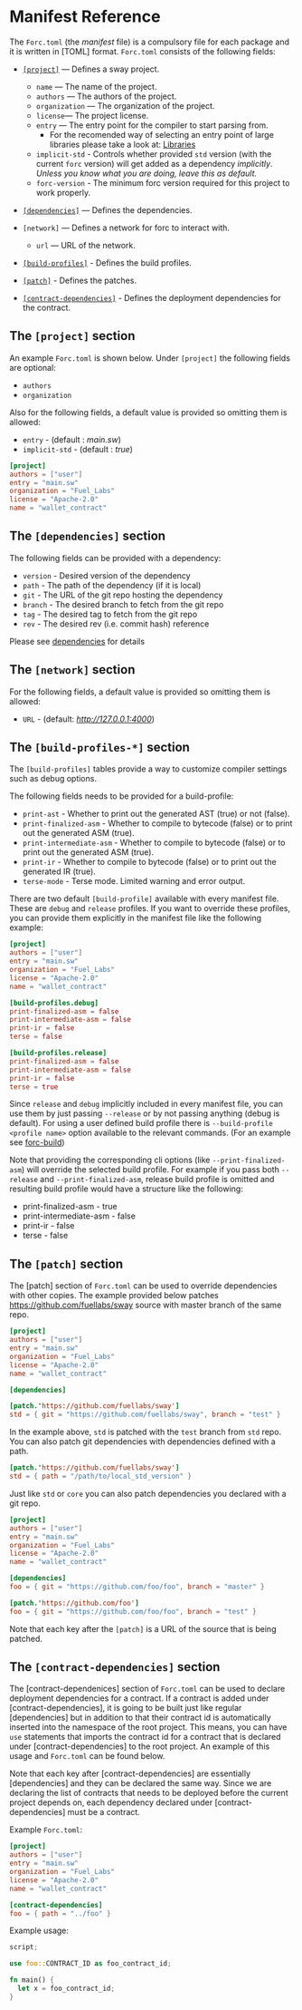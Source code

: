 # Manifest Reference

The `Forc.toml` (the _manifest_ file) is a compulsory file for each package and it is written in [TOML] format. `Forc.toml` consists of the following fields:

* [`[project]`](#the-project-section) — Defines a sway project.
  * `name` — The name of the project.
  * `authors` — The authors of the project.
  * `organization` — The organization of the project.
  * `license`— The project license.
  * `entry` — The entry point for the compiler to start parsing from.
    * For the recomended way of selecting an entry point of large libraries please take a look at: [Libraries](./../sway-program-types/libraries.md)
  * `implicit-std` -  Controls whether provided `std` version (with the current `forc` version) will get added as a dependency _implicitly_. _Unless you know what you are doing, leave this as default._
  * `forc-version` - The minimum forc version required for this project to work properly.

* [`[dependencies]`](#the-dependencies-section) — Defines the dependencies.
* `[network]` — Defines a network for forc to interact with.
  * `url` — URL of the network.

* [`[build-profiles]`](#the-build-profiles--section) - Defines the build profiles.

* [`[patch]`](#the-patch-section) - Defines the patches.

* [`[contract-dependencies]`](#the-contract-dependencies-section) - Defines the deployment dependencies for the contract.

## The `[project]` section

An example `Forc.toml` is shown below. Under `[project]` the following fields are optional:

* `authors`
* `organization`

Also for the following fields, a default value is provided so omitting them is allowed:

* `entry` - (default : _main.sw_)
* `implicit-std` - (default : _true_)

```toml
[project]
authors = ["user"]
entry = "main.sw"
organization = "Fuel_Labs"
license = "Apache-2.0"
name = "wallet_contract"
```

## The `[dependencies]` section

The following fields can be provided with a dependency:

* `version` - Desired version of the dependency
* `path` - The path of the dependency (if it is local)
* `git` - The URL of the git repo hosting the dependency
* `branch` - The desired branch to fetch from the git repo
* `tag` - The desired tag to fetch from the git repo
* `rev` - The desired rev (i.e. commit hash) reference

Please see [dependencies](./dependencies.md) for details

## The `[network]` section

For the following fields, a default value is provided so omitting them is allowed:

* `URL` - (default: _<http://127.0.0.1:4000>_)

## The `[build-profiles-*]` section

The `[build-profiles]` tables provide a way to customize compiler settings such as debug options.

The following fields needs to be provided for a build-profile:

* `print-ast` - Whether to print out the generated AST (true) or not (false).
* `print-finalized-asm` - Whether to compile to bytecode (false) or to print out the generated ASM (true).
* `print-intermediate-asm` - Whether to compile to bytecode (false) or to print out the generated ASM (true).
* `print-ir` - Whether to compile to bytecode (false) or to print out the generated IR (true).
* `terse-mode` - Terse mode. Limited warning and error output.

There are two default `[build-profile]` available with every manifest file. These are `debug` and `release` profiles. If you want to override these profiles, you can provide them explicitly in the manifest file like the following example:

```toml
[project]
authors = ["user"]
entry = "main.sw"
organization = "Fuel_Labs"
license = "Apache-2.0"
name = "wallet_contract"

[build-profiles.debug]
print-finalized-asm = false
print-intermediate-asm = false
print-ir = false
terse = false

[build-profiles.release]
print-finalized-asm = false 
print-intermediate-asm = false
print-ir = false
terse = true
```

Since `release` and `debug` implicitly included in every manifest file, you can use them by just passing `--release` or by not passing anything (debug is default). For using a user defined build profile there is `--build-profile <profile name>` option available to the relevant commands. (For an example see [forc-build](../forc/commands/forc_build.md))

Note that providing the corresponding cli options (like `--print-finalized-asm`) will override the selected build profile. For example if you pass both `--release` and `--print-finalized-asm`, release build profile is omitted and resulting build profile would have a structure like the following:

* print-finalized-asm - true
* print-intermediate-asm - false
* print-ir - false
* terse - false

## The `[patch]` section

The [patch] section of `Forc.toml` can be used to override dependencies with other copies. The example provided below patches <https://github.com/fuellabs/sway> source with master branch of the same repo.

```toml
[project]
authors = ["user"]
entry = "main.sw"
organization = "Fuel_Labs"
license = "Apache-2.0"
name = "wallet_contract"

[dependencies]

[patch.'https://github.com/fuellabs/sway']
std = { git = "https://github.com/fuellabs/sway", branch = "test" }
```

In the example above, `std` is patched with the `test` branch from `std` repo. You can also patch git dependencies with dependencies defined with a path.

```toml
[patch.'https://github.com/fuellabs/sway']
std = { path = "/path/to/local_std_version" }
```

Just like `std` or `core` you can also patch dependencies you declared with a git repo.

```toml
[project]
authors = ["user"]
entry = "main.sw"
organization = "Fuel_Labs"
license = "Apache-2.0"
name = "wallet_contract"

[dependencies]
foo = { git = "https://github.com/foo/foo", branch = "master" }

[patch.'https://github.com/foo']
foo = { git = "https://github.com/foo/foo", branch = "test" }
```

Note that each key after the `[patch]` is a URL of the source that is being patched.

## The `[contract-dependencies]` section

The [contract-dependenices] section of `Forc.toml` can be used to declare deployment dependencies for a contract. If a contract is added under [contract-dependencies], it is going to be built just like regular [dependencies] but in addition to that their contract id is automatically inserted into the namespace of the root project. This means, you can have `use` statements that imports the contract id for a contract that is declared under [contract-dependencies] to the root project. An example of this usage and `Forc.toml` can be found below.

Note that each key after [contract-dependencies] are essentially [dependencies] and they can be declared the same way. Since we are declaring the list of contracts that needs to be deployed before the current project depends on, each dependency declared under [contract-dependencies] must be a contract.

Example `Forc.toml`:

```toml
[project]
authors = ["user"]
entry = "main.sw"
organization = "Fuel_Labs"
license = "Apache-2.0"
name = "wallet_contract"

[contract-dependencies]
foo = { path = "../foo" }
```

Example usage:

```rust
script;

use foo::CONTRACT_ID as foo_contract_id;

fn main() {
  let x = foo_contract_id;
}
```
